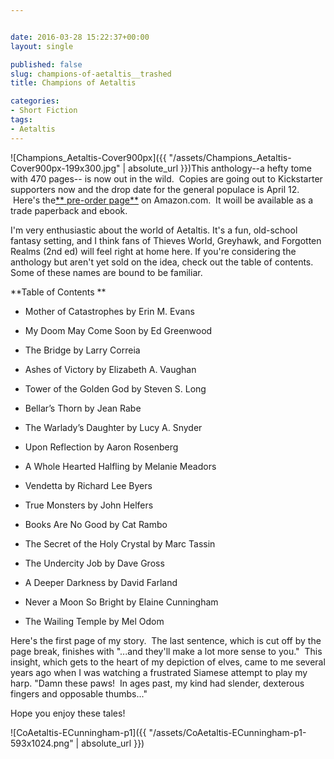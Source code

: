 ```yaml
---


date: 2016-03-28 15:22:37+00:00
layout: single

published: false
slug: champions-of-aetaltis__trashed
title: Champions of Aetaltis

categories:
- Short Fiction
tags:
- Aetaltis
---
```


![Champions_Aetaltis-Cover900px]({{ "/assets/Champions_Aetaltis-Cover900px-199x300.jpg" | absolute_url }})This anthology--a hefty tome with 470 pages-- is now out in the wild.  Copies are going out to Kickstarter supporters now and the drop date for the general populace is April 12.  Here's the[** pre-order page**](http://www.amazon.com/Champions-Aetaltis-Marc-Tassin/dp/0990529649/ref=sr_1_1?s=books&ie=UTF8&qid=1459175899&sr=1-1&keywords=champions+of+aetaltis) on Amazon.com.  It woill be available as a trade paperback and ebook.

I'm very enthusiastic about the world of Aetaltis. It's a fun, old-school fantasy setting, and I think fans of Thieves World, Greyhawk, and Forgotten Realms (2nd ed) will feel right at home here. If you're considering the anthology but aren't yet sold on the idea, check out the table of contents. Some of these names are bound to be familiar.



**Table of Contents **



	
  * Mother of Catastrophes by Erin M. Evans

	
  * My Doom May Come Soon by Ed Greenwood

	
  * The Bridge by Larry Correia

	
  * Ashes of Victory by Elizabeth A. Vaughan

	
  * Tower of the Golden God by Steven S. Long

	
  * Bellar’s Thorn by Jean Rabe

	
  * The Warlady’s Daughter by Lucy A. Snyder

	
  * Upon Reflection by Aaron Rosenberg

	
  * A Whole Hearted Halfling by Melanie Meadors

	
  * Vendetta by Richard Lee Byers

	
  * True Monsters by John Helfers

	
  * Books Are No Good by Cat Rambo

	
  * The Secret of the Holy Crystal by Marc Tassin

	
  * The Undercity Job by Dave Gross

	
  * A Deeper Darkness by David Farland

	
  * Never a Moon So Bright by Elaine Cunningham

	
  * The Wailing Temple by Mel Odom


Here's the first page of my story.  The last sentence, which is cut off by the page break, finishes with "...and they'll make a lot more sense to you."  This insight, which gets to the heart of my depiction of elves, came to me several years ago when I was watching a frustrated Siamese attempt to play my harp. "Damn these paws!  In ages past, my kind had slender, dexterous fingers and opposable thumbs..."

Hope you enjoy these tales!

![CoAetaltis-ECunningham-p1]({{ "/assets/CoAetaltis-ECunningham-p1-593x1024.png" | absolute_url }})
